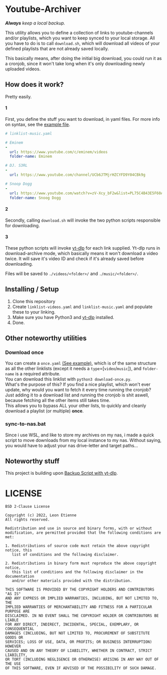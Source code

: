 # Youtube-Archiver
***Always** keep a local backup.*

This utility allows you to define a collection of links to youtube-channels and/or playlists, which you want to keep synced to your local storage.
All you have to do is to call `download.sh`, which will download all videos of your defined playlists that are not already saved locally.

This basically means, after doing the initial big download, you could run it as a cronjob, since it won't take long when it's only downloading newly uploaded videos.

## How does it work?
Pretty easily.

#### 1
First, you define the stuff you want to download, in yaml files. For more info on syntax, see the [example file](https://github.com/Leonetienne/Youtube-Archiver/blob/master/linklist-example.yaml).
```yaml
# linklist-music.yaml

# Eminem
-
  url: https://www.youtube.com/c/eminem/videos
  folder-name: Eminem

# DJ. S3RL
-
  url: https://www.youtube.com/channel/UCb6JTMjrHZCYFD9Y04CBk9g

# Snoop Dogg
-
  url: https://www.youtube.com/watch?v=zV-Xcy_bF2w&list=PL75C4B43E5F60A82C
  folder-name: Snoog Dogg
```

#### 2
Secondly, calling `download.sh` will invoke the two python scripts responsible for downloading.

#### 3
These python scripts will invoke [yt-dlp](https://github.com/yt-dlp/yt-dlp) for each link supplied. Yt-dlp runs in download-archive mode,
which basically means it won't download a video twice. It will save it's video ID and check if it's already saved before downloading.

Files will be saved to `./videos/<folder>/` and `./music/<folder>/`.

## Installing / Setup
1) Clone this repository
2) Create `linklist-videos.yaml` and `linklist-music.yaml` and populate these to your linking.
3) Make sure you have Python3 and [yt-dlp](https://github.com/yt-dlp/yt-dlp) installed.
4) Done.

## Other noteworthy utilities
### Download once
You can create a `once.yaml` [(See example)](https://github.com/Leonetienne/Youtube-Archiver/blob/master/once-example.yaml), which is of the same structure as all the other linklists (except it needs a `type`=[`video`/`music`]), and `folder-name` is a required attribute.  
You can download this linklist with `python3 download-once.py`.  
What's the purpose of this? If you find a nice playlist, which won't ever update, why would you want to fetch it every time running the cronjob?  
Just adding it to a download list and running the cronjob is shit aswell, because fetching all the other items still takes time.  
This allows you to bypass ALL your other lists, to quickly and cleanly download a playlist (or multiple) **once**.

### sync-to-nas.bat
Since i use WSL, and like to store my archives on my nas, i made a quick script to move downloads from my local instance to my nas.
Without saying, you would have to adjust your nas drive-letter and target paths...

## Noteworthy stuff
This project is building upon [Backup Script with yt-dlp](https://igel.hostedbymyself.de/s/C77Zj-PBL#).

# LICENSE
```
BSD 2-Clause License

Copyright (c) 2022, Leon Etienne
All rights reserved.

Redistribution and use in source and binary forms, with or without
modification, are permitted provided that the following conditions are met:

1. Redistributions of source code must retain the above copyright notice, this
   list of conditions and the following disclaimer.

2. Redistributions in binary form must reproduce the above copyright notice,
   this list of conditions and the following disclaimer in the documentation
   and/or other materials provided with the distribution.

THIS SOFTWARE IS PROVIDED BY THE COPYRIGHT HOLDERS AND CONTRIBUTORS "AS IS"
AND ANY EXPRESS OR IMPLIED WARRANTIES, INCLUDING, BUT NOT LIMITED TO, THE
IMPLIED WARRANTIES OF MERCHANTABILITY AND FITNESS FOR A PARTICULAR PURPOSE ARE
DISCLAIMED. IN NO EVENT SHALL THE COPYRIGHT HOLDER OR CONTRIBUTORS BE LIABLE
FOR ANY DIRECT, INDIRECT, INCIDENTAL, SPECIAL, EXEMPLARY, OR CONSEQUENTIAL
DAMAGES (INCLUDING, BUT NOT LIMITED TO, PROCUREMENT OF SUBSTITUTE GOODS OR
SERVICES; LOSS OF USE, DATA, OR PROFITS; OR BUSINESS INTERRUPTION) HOWEVER
CAUSED AND ON ANY THEORY OF LIABILITY, WHETHER IN CONTRACT, STRICT LIABILITY,
OR TORT (INCLUDING NEGLIGENCE OR OTHERWISE) ARISING IN ANY WAY OUT OF THE USE
OF THIS SOFTWARE, EVEN IF ADVISED OF THE POSSIBILITY OF SUCH DAMAGE.
```
